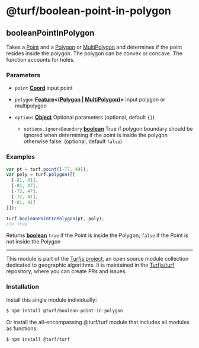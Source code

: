 # @turf/boolean-point-in-polygon

<!-- Generated by documentation.js. Update this documentation by updating the source code. -->

## booleanPointInPolygon

Takes a [Point][1] and a [Polygon][2] or [MultiPolygon][3] and determines if the point
resides inside the polygon. The polygon can be convex or concave. The function accounts for holes.

### Parameters

*   `point` **[Coord][4]** input point
*   `polygon` **[Feature][5]<([Polygon][6] | [MultiPolygon][7])>** input polygon or multipolygon
*   `options` **[Object][8]** Optional parameters (optional, default `{}`)

    *   `options.ignoreBoundary` **[boolean][9]** True if polygon boundary should be ignored when determining if
        the point is inside the polygon otherwise false. (optional, default `false`)

### Examples

```javascript
var pt = turf.point([-77, 44]);
var poly = turf.polygon([[
  [-81, 41],
  [-81, 47],
  [-72, 47],
  [-72, 41],
  [-81, 41]
]]);

turf.booleanPointInPolygon(pt, poly);
//= true
```

Returns **[boolean][9]** `true` if the Point is inside the Polygon; `false` if the Point is not inside the Polygon

[1]: https://tools.ietf.org/html/rfc7946#section-3.1.2

[2]: https://tools.ietf.org/html/rfc7946#section-3.1.6

[3]: https://tools.ietf.org/html/rfc7946#section-3.1.7

[4]: https://tools.ietf.org/html/rfc7946#section-3.1.1

[5]: https://tools.ietf.org/html/rfc7946#section-3.2

[6]: https://tools.ietf.org/html/rfc7946#section-3.1.6

[7]: https://tools.ietf.org/html/rfc7946#section-3.1.7

[8]: https://developer.mozilla.org/docs/Web/JavaScript/Reference/Global_Objects/Object

[9]: https://developer.mozilla.org/docs/Web/JavaScript/Reference/Global_Objects/Boolean

<!-- This file is automatically generated. Please don't edit it directly. If you find an error, edit the source file of the module in question (likely index.js or index.ts), and re-run "yarn docs" from the root of the turf project. -->

---

This module is part of the [Turfjs project](https://turfjs.org/), an open source module collection dedicated to geographic algorithms. It is maintained in the [Turfjs/turf](https://github.com/Turfjs/turf) repository, where you can create PRs and issues.

### Installation

Install this single module individually:

```sh
$ npm install @turf/boolean-point-in-polygon
```

Or install the all-encompassing @turf/turf module that includes all modules as functions:

```sh
$ npm install @turf/turf
```
